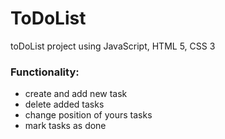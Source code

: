 # ToDoList

toDoList project using JavaScript, HTML 5, CSS 3

### Functionality:
- create and add new task
- delete added tasks
- change position of yours tasks
- mark tasks as done
